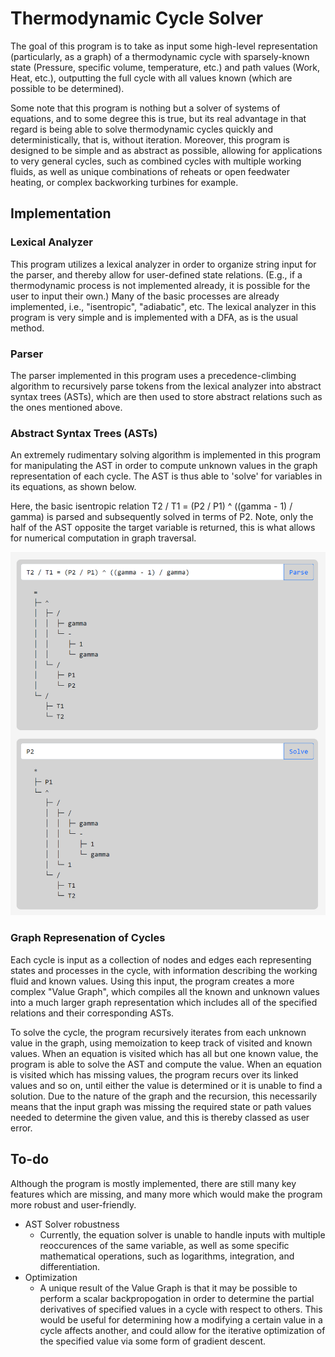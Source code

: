 # Thermodynamic Cycle Solver

The goal of this program is to take as input some high-level representation (particularly, as a graph) of a thermodynamic cycle with sparsely-known state (Pressure, specific volume, temperature, etc.) and path values (Work, Heat, etc.), outputting the full cycle with all values known (which are possible to be determined).

Some note that this program is nothing but a solver of systems of equations, and to some degree this is true, but its real advantage in that regard is being able to solve thermodynamic cycles quickly and deterministically, that is, without iteration. Moreover, this program is designed to be simple and as abstract as possible, allowing for applications to very general cycles, such as combined cycles with multiple working fluids, as well as unique combinations of reheats or open feedwater heating, or complex backworking turbines for example. 

## Implementation

### Lexical Analyzer

This program utilizes a lexical analyzer in order to organize string input for the parser, and thereby allow for user-defined state relations. (E.g., if a thermodynamic process is not implemented already, it is possible for the user to input their own.) Many of the basic processes are already implemented, i.e., "isentropic", "adiabatic", etc. The lexical analyzer in this program is very simple and is implemented with a DFA, as is the usual method.

### Parser

The parser implemented in this program uses a precedence-climbing algorithm to recursively parse tokens from the lexical analyzer into abstract syntax trees (ASTs), which are then used to store abstract relations such as the ones mentioned above.

### Abstract Syntax Trees (ASTs)

An extremely rudimentary solving algorithm is implemented in this program for manipulating the AST in order to compute unknown values in the graph representation of each cycle. The AST is thus able to 'solve' for variables in its equations, as shown below.

Here, the basic isentropic relation T2 / T1 = (P2 / P1) ^ ((gamma - 1) / gamma) is parsed and subsequently solved in terms of P2. Note, only the half of the AST opposite the target variable is returned, this is what allows for numerical computation in graph traversal. 

![alt text](img/Solver1.png)

### Graph Represenation of Cycles

Each cycle is input as a collection of nodes and edges each representing states and processes in the cycle, with information describing the working fluid and known values. Using this input, the program creates a more complex "Value Graph", which compiles all the known and unknown values into a much larger graph representation which includes all of the specified relations and their corresponding ASTs.

To solve the cycle, the program recursively iterates from each unknown value in the graph, using memoization to keep track of visited and known values. When an equation is visited which has all but one known value, the program is able to solve the AST and compute the value. When an equation is visited which has missing values, the program recurs over its linked values and so on, until either the value is determined or it is unable to find a solution. Due to the nature of the graph and the recursion, this necessarily means that the input graph was missing the required state or path values needed to determine the given value, and this is thereby classed as user error.

## To-do

Although the program is mostly implemented, there are still many key features which are missing, and many more which would make the program more robust and user-friendly.

- AST Solver robustness
    - Currently, the equation solver is unable to handle inputs with multiple reoccurences of the same variable, as well as some specific mathematical operations, such as logarithms, integration, and differentiation.
- Optimization
    - A unique result of the Value Graph is that it may be possible to perform a scalar backpropogation in order to determine the partial derivatives of specified values in a cycle with respect to others. This would be useful for determining how a modifying a certain value in a cycle affects another, and could allow for the iterative optimization of the specified value via some form of gradient descent. 
